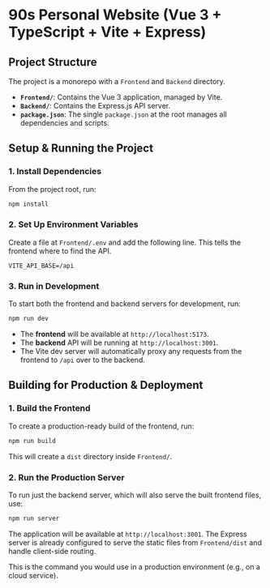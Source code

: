 # 90s Personal Website (Vue 3 + TypeScript + Vite + Express)

## Project Structure

The project is a monorepo with a `Frontend` and `Backend` directory.

-   **`Frontend/`**: Contains the Vue 3 application, managed by Vite.
-   **`Backend/`**: Contains the Express.js API server.
-   **`package.json`**: The single `package.json` at the root manages all dependencies and scripts.

## Setup & Running the Project

### 1. Install Dependencies

From the project root, run:

```sh
npm install
```

### 2. Set Up Environment Variables

Create a file at `Frontend/.env` and add the following line. This tells the frontend where to find the API.

```
VITE_API_BASE=/api
```

### 3. Run in Development

To start both the frontend and backend servers for development, run:

```sh
npm run dev
```

-   The **frontend** will be available at `http://localhost:5173`.
-   The **backend** API will be running at `http://localhost:3001`.
-   The Vite dev server will automatically proxy any requests from the frontend to `/api` over to the backend.

## Building for Production & Deployment

### 1. Build the Frontend

To create a production-ready build of the frontend, run:

```sh
npm run build
```

This will create a `dist` directory inside `Frontend/`.

### 2. Run the Production Server

To run just the backend server, which will also serve the built frontend files, use:

```sh
npm run server
```

The application will be available at `http://localhost:3001`. The Express server is already configured to serve the static files from `Frontend/dist` and handle client-side routing.

This is the command you would use in a production environment (e.g., on a cloud service). 